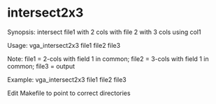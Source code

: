 # intersect2x3

Synopsis: intersect file1 with 2 cols with file 2 with 3 cols using col1

Usage: vga_intersect2x3 file1 file2 file3

Note: file1 = 2-cols with field 1 in common; file2 = 3-cols with field 1 in common; file3 = output

Example: vga_intersect2x3 file1 file2 file3

Edit Makefile to point to correct directories
